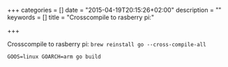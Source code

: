 +++
categories = []
date = "2015-04-19T20:15:26+02:00"
description = ""
keywords = []
title = "Crosscompile to rasberry pi:"

+++


Crosscompile to rasberry pi:
```brew reinstall go --cross-compile-all```

```
GOOS=linux GOARCH=arm go build
```